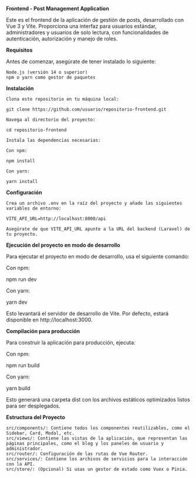 **Frontend - Post Management Application**

Este es el frontend de la aplicación de gestión de posts, desarrollado con Vue 3 y Vite. Proporciona una interfaz para usuarios estándar, administradores y usuarios de solo lectura, con funcionalidades de autenticación, autorización y manejo de roles.

**Requisitos**

Antes de comenzar, asegúrate de tener instalado lo siguiente:

    Node.js (versión 14 o superior)
    npm o yarn como gestor de paquetes

**Instalación**

    Clona este repositorio en tu máquina local:

    git clone https://github.com/usuario/repositorio-frontend.git

    Navega al directorio del proyecto:

    cd repositorio-frontend

    Instala las dependencias necesarias:

    Con npm:

    npm install

    Con yarn:

    yarn install

**Configuración**

    Crea un archivo .env en la raíz del proyecto y añade las siguientes variables de entorno:

    VITE_API_URL=http://localhost:8000/api

    Asegúrate de que VITE_API_URL apunte a la URL del backend (Laravel) de tu proyecto.

**Ejecución del proyecto en modo de desarrollo**

Para ejecutar el proyecto en modo de desarrollo, usa el siguiente comando:

Con npm:

npm run dev

Con yarn:

yarn dev

Esto levantará el servidor de desarrollo de Vite. Por defecto, estará disponible en http://localhost:3000.

**Compilación para producción**

Para construir la aplicación para producción, ejecuta:

Con npm:

npm run build

Con yarn:

yarn build

Esto generará una carpeta dist con los archivos estáticos optimizados listos para ser desplegados.

**Estructura del Proyecto**

    src/components/: Contiene todos los componentes reutilizables, como el Sidebar, Card, Modal, etc.
    src/views/: Contiene las vistas de la aplicación, que representan las páginas principales, como el blog y los paneles de usuario y administrador.
    src/router/: Configuración de las rutas de Vue Router.
    src/services/: Contiene los archivos de servicios para la interacción con la API.
    src/store/: (Opcional) Si usas un gestor de estado como Vuex o Pinia.
